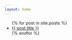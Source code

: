 ```yaml
---
layout: home
---
```

<ul>
  {% for post in site.posts %}
    <li>
      <a href="{{post.url | relative_url}}">{{ post.title }}</a>
    </li>
  {% endfor %}
</ul>